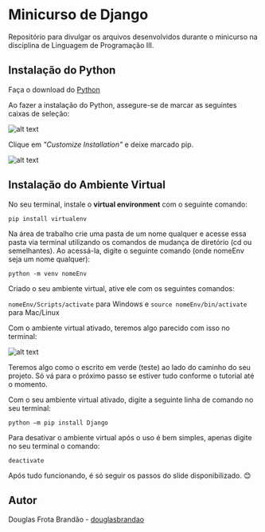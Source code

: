 # Minicurso de Django

Repositório para divulgar os arquivos desenvolvidos durante o minicurso na disciplina de Linguagem de Programação III.

## Instalação do Python

Faça o download do [Python](https://www.python.org/downloads/ "Python")

Ao fazer a instalação do Python, assegure-se de marcar as seguintes caixas de seleção: 

![alt text](https://i.ibb.co/1XY0gZF/Capture.png "Install Python 1")

Clique em *"Customize Installation"* e deixe marcado pip.

![alt text](https://i.ibb.co/qpdhJKx/Capture.png "Install Python 2")

## Instalação do Ambiente Virtual

No seu terminal, instale o **virtual environment** com o seguinte comando:

`pip install virtualenv`

Na área de trabalho crie uma pasta de um nome qualquer e acesse essa pasta via terminal utilizando os comandos de mudança de diretório (cd ou semelhantes). Ao acessá-la, digite o seguinte comando (onde nomeEnv seja um nome qualquer): 

`python -m venv nomeEnv` 

Criado o seu ambiente virtual, ative ele com os seguintes comandos: 

`nomeEnv/Scripts/activate` para Windows e `source nomeEnv/bin/activate` para Mac/Linux

Com o ambiente virtual ativado, teremos algo parecido com isso no terminal:

![alt text](https://i.ibb.co/V36WdSg/Capture.png "Install venv 1")

Teremos algo como o escrito em verde (teste) ao lado do caminho do seu projeto. Só vá para o próximo passo se estiver tudo conforme o tutorial até o momento.

Com o seu ambiente virtual ativado, digite a seguinte linha de comando no seu terminal:

`python –m pip install Django`

Para desativar o ambiente virtual após o uso é bem simples, apenas digite no seu terminal o comando:

`deactivate`

Após tudo funcionando, é só seguir os passos do slide disponibilizado. :blush:

## Autor

Douglas Frota Brandão - [douglasbrandao](https://github.com/douglasbrandao "Douglas Brandão")

